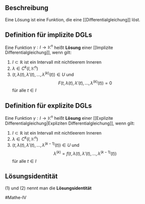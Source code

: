 ## Beschreibung
Eine Lösung ist eine Funktion, die eine [[Differentialgleichung]] löst.

## Definition für implizite DGLs
Eine Funktion $\gamma: I \to \mathbb{K}^n$ heißt **Lösung** einer [[Implizite Differentialgleichung]], wenn gilt:
1. $I \subset \mathbb{R}$ ist ein Intervall mit nichtleerem Inneren
2. $\lambda \in C^k(I, \mathbb{K}^n)$
3. $(t, \lambda(t), \lambda'(t), ..., \lambda^{(k)}(t)) \in U$ und
$$F(t, \lambda(t), \lambda'(t), ..., \lambda^{(k)}(t))=0 \tag{1}$$ für alle $t\in I$

## Definition für explizite DGLs
Eine Funktion $\gamma: I \to \mathbb{K}^n$ heißt **Lösung** einer [[Explizite Differentialgleichung|Expliziten Differentialgleichung]], wenn gilt:
1. $I \subset \mathbb{R}$ ist ein Intervall mit nichtleerem Inneren
2. $\lambda \in C^k(I, \mathbb{K}^n)$
3. $(t, \lambda(t), \lambda'(t), ..., \lambda^{(k-1)}(t)) \in U$ und
$$\lambda^{(k)}=f(t, \lambda(t), \lambda'(t), ..., \lambda^{(k-1)}(t)) \tag{2}$$ für alle $t\in I$

## Lösungsidentität
$(1)$ und $(2)$ nennt man die **Lösungsidentität**

#Mathe-IV 